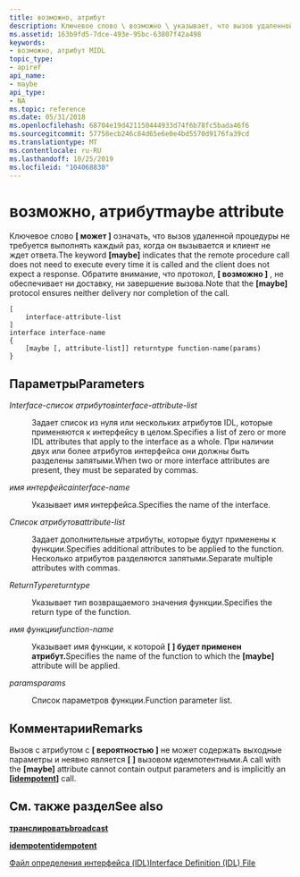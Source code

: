 ```yaml
---
title: возможно, атрибут
description: Ключевое слово \ возможно \ указывает, что вызов удаленной процедуры не требуется выполнять каждый раз, когда он вызывается и клиент не ждет ответа. Обратите внимание, что протокол \ возможно, не обеспечивает ни доставку, ни завершение вызова.
ms.assetid: 163b9fd5-7dce-493e-95bc-63807f42a498
keywords:
- возможно, атрибут MIDL
topic_type:
- apiref
api_name:
- maybe
api_type:
- NA
ms.topic: reference
ms.date: 05/31/2018
ms.openlocfilehash: 68704e19d421150444933d74f6b78fc5bada46f6
ms.sourcegitcommit: 57758ecb246c84d65e6e0e4bd5570d9176fa39cd
ms.translationtype: MT
ms.contentlocale: ru-RU
ms.lasthandoff: 10/25/2019
ms.locfileid: "104068830"
---
```

# <a name="maybe-attribute"></a><span data-ttu-id="7efef-105">возможно, атрибут</span><span class="sxs-lookup"><span data-stu-id="7efef-105">maybe attribute</span></span>

<span data-ttu-id="7efef-106">Ключевое слово **\[ может \]** означать, что вызов удаленной процедуры не требуется выполнять каждый раз, когда он вызывается и клиент не ждет ответа.</span><span class="sxs-lookup"><span data-stu-id="7efef-106">The keyword **\[maybe\]** indicates that the remote procedure call does not need to execute every time it is called and the client does not expect a response.</span></span> <span data-ttu-id="7efef-107">Обратите внимание, что протокол, **\[ возможно \]** , не обеспечивает ни доставку, ни завершение вызова.</span><span class="sxs-lookup"><span data-stu-id="7efef-107">Note that the **\[maybe\]** protocol ensures neither delivery nor completion of the call.</span></span>

``` syntax
[
    interface-attribute-list
] 
interface interface-name 
{
    [maybe [, attribute-list]] returntype function-name(params)
}
```

## <a name="parameters"></a><span data-ttu-id="7efef-108">Параметры</span><span class="sxs-lookup"><span data-stu-id="7efef-108">Parameters</span></span>

<dl> <dt>

<span data-ttu-id="7efef-109">*Interface-список атрибутов*</span><span class="sxs-lookup"><span data-stu-id="7efef-109">*interface-attribute-list*</span></span> 
</dt> <dd>

<span data-ttu-id="7efef-110">Задает список из нуля или нескольких атрибутов IDL, которые применяются к интерфейсу в целом.</span><span class="sxs-lookup"><span data-stu-id="7efef-110">Specifies a list of zero or more IDL attributes that apply to the interface as a whole.</span></span> <span data-ttu-id="7efef-111">При наличии двух или более атрибутов интерфейса они должны быть разделены запятыми.</span><span class="sxs-lookup"><span data-stu-id="7efef-111">When two or more interface attributes are present, they must be separated by commas.</span></span>

</dd> <dt>

<span data-ttu-id="7efef-112">*имя интерфейса*</span><span class="sxs-lookup"><span data-stu-id="7efef-112">*interface-name*</span></span> 
</dt> <dd>

<span data-ttu-id="7efef-113">Указывает имя интерфейса.</span><span class="sxs-lookup"><span data-stu-id="7efef-113">Specifies the name of the interface.</span></span>

</dd> <dt>

<span data-ttu-id="7efef-114">*Список атрибутов*</span><span class="sxs-lookup"><span data-stu-id="7efef-114">*attribute-list*</span></span> 
</dt> <dd>

<span data-ttu-id="7efef-115">Задает дополнительные атрибуты, которые будут применены к функции.</span><span class="sxs-lookup"><span data-stu-id="7efef-115">Specifies additional attributes to be applied to the function.</span></span> <span data-ttu-id="7efef-116">Несколько атрибутов разделяются запятыми.</span><span class="sxs-lookup"><span data-stu-id="7efef-116">Separate multiple attributes with commas.</span></span>

</dd> <dt>

<span data-ttu-id="7efef-117">*ReturnType*</span><span class="sxs-lookup"><span data-stu-id="7efef-117">*returntype*</span></span> 
</dt> <dd>

<span data-ttu-id="7efef-118">Указывает тип возвращаемого значения функции.</span><span class="sxs-lookup"><span data-stu-id="7efef-118">Specifies the return type of the function.</span></span>

</dd> <dt>

<span data-ttu-id="7efef-119">*имя функции*</span><span class="sxs-lookup"><span data-stu-id="7efef-119">*function-name*</span></span> 
</dt> <dd>

<span data-ttu-id="7efef-120">Указывает имя функции, к которой **\[ \] будет применен атрибут.**</span><span class="sxs-lookup"><span data-stu-id="7efef-120">Specifies the name of the function to which the **\[maybe\]** attribute will be applied.</span></span>

</dd> <dt>

<span data-ttu-id="7efef-121">*params*</span><span class="sxs-lookup"><span data-stu-id="7efef-121">*params*</span></span> 
</dt> <dd>

<span data-ttu-id="7efef-122">Список параметров функции.</span><span class="sxs-lookup"><span data-stu-id="7efef-122">Function parameter list.</span></span>

</dd> </dl>

## <a name="remarks"></a><span data-ttu-id="7efef-123">Комментарии</span><span class="sxs-lookup"><span data-stu-id="7efef-123">Remarks</span></span>

<span data-ttu-id="7efef-124">Вызов с атрибутом с **\[ вероятностью \]** не может содержать выходные параметры и неявно является **\[** [](idempotent.md) **\]** вызовом идемпотентными.</span><span class="sxs-lookup"><span data-stu-id="7efef-124">A call with the **\[maybe\]** attribute cannot contain output parameters and is implicitly an **\[**[**idempotent**](idempotent.md)**\]** call.</span></span>

## <a name="see-also"></a><span data-ttu-id="7efef-125">См. также раздел</span><span class="sxs-lookup"><span data-stu-id="7efef-125">See also</span></span>

<dl> <dt>

[<span data-ttu-id="7efef-126">**транслировать**</span><span class="sxs-lookup"><span data-stu-id="7efef-126">**broadcast**</span></span>](broadcast.md)
</dt> <dt>

[<span data-ttu-id="7efef-127">**idempotent**</span><span class="sxs-lookup"><span data-stu-id="7efef-127">**idempotent**</span></span>](idempotent.md)
</dt> <dt>

[<span data-ttu-id="7efef-128">Файл определения интерфейса (IDL)</span><span class="sxs-lookup"><span data-stu-id="7efef-128">Interface Definition (IDL) File</span></span>](interface-definition-idl-file.md)
</dt> </dl>

 

 




